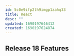 ```yaml
---
id: 5c0e9ifp2lh9imgp1zahq33
title: React
desc: ""
updated: 1690197646412
created: 1690197624874
---
```


## Release 18 Features
